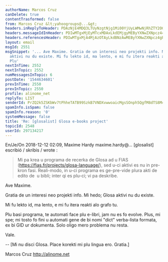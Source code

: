 ```yaml
---
authorName: Marcos Cruz
canDelete: true
contentTrasformed: false
from: Marcos Cruz &lt;yahoogroups@...&gt;
headers.inReplyToHeader: PDAzNjE4MDQ3LTUyNzgtNjg1Mi00YjUyLWMwNjRhZTY2OGJlNkBlbnMucGh5cy5mcj4=
headers.messageIdInHeader: PDIwMTgxMjEyMTcxMDAxLkdEMjgyMEByYXNwZXNpcz4=
headers.referencesHeader: PDIwMTgxMjA4MjAzOTAyLkdBNzAwMEByYXNwZXNpcz4gPDAzNjE4MDQ3LTUyNzgtNjg1Mi00YjUyLWMwNjRhZTY2OGJlNkBlbnMucGh5cy5mcj4=
layout: email
msgId: 2551
msgSnippet: '... Ave Maxime. Gratia de un interesi neo projekti info. Mi hedo; Glosa
  aktivi nu du existe. Mi fu lekto id, ma lento, e mi fu itera reakti alo grafo tu.
  Plu'
nextInTime: 2552
nextInTopic: 2552
numMessagesInTopic: 6
postDate: '1544634601'
prevInTime: 2550
prevInTopic: 2550
profile: alinome_net
replyTo: LIST
senderId: PrZQ2k5ZSKbWv7tPhheTATB99SzkB7VNDXvwwoaicMgsSOnph5QgfM8dTS8M4jcLKDGEm7bq4hBcMne3gHDXvjf-sJk5yg8mLjZE7w
spamInfo.isSpam: false
spamInfo.reason: '0'
systemMessage: false
title: 'Re: [glosalist] Glosa e-books project'
topicId: 2548
userId: 297134217
---
```


En/Je/On 2018-12-12 02:09, Maxime Hardy maxime.hardy@... [glosalist] escribió / skribis / wrote :

> Mi pa krea u programa de recerka de Glosa ad u FIAS
> (https://fias.fr/projects/glosa-language/), sed u-ci aktivi es nu in
> pre-kron fasi. Reali-modo, in u-ci programa es ge-pre-vide plura
> akti de edito de  u bibli; inter qi es plu-ci; vi pa deskribe.

Ave Maxime.

Gratia de un interesi neo projekti info. Mi hedo; Glosa aktivi nu du
existe.

Mi fu lekto id, ma lento, e mi fu itera reakti alo grafo tu.

Plu basi programa, te automati face plu e-libri, jam nu es fo evolve.
Plus, mi spe; mi tosto fo fini u automati gene de bi nomi "dict"
verba-lista formata, ex bi GID ur dokumenta.  Solo oligo mero problema
nu resta.  

Vale.

-- 
[Mi nu disci Glosa. Place korekti mi plu lingua ero. Gratia.]

Marcos Cruz
http://alinome.net

